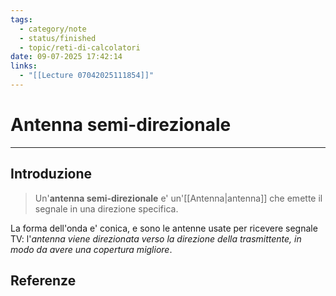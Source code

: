 ```yaml
---
tags:
  - category/note
  - status/finished
  - topic/reti-di-calcolatori
date: 09-07-2025 17:42:14
links:
  - "[[Lecture 07042025111854]]"
---
```

# Antenna semi-direzionale
---
## Introduzione
> Un'**antenna semi-direzionale** e' un'[[Antenna|antenna]] che emette il segnale in una direzione specifica.

La forma dell'onda e' conica, e sono le antenne usate per ricevere segnale TV: l'_antenna viene direzionata verso la direzione della trasmittente, in modo da avere una copertura migliore_.

## Referenze